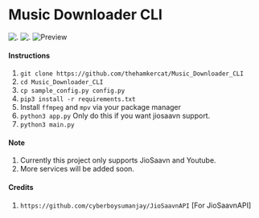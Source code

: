 # Music Downloader CLI

![.](https://forthebadge.com/images/badges/made-with-python.svg)    ![.](https://forthebadge.com/images/badges/built-with-love.svg)
![Preview](https://i.imgur.com/BCM42PP.png)


#### Instructions

1. `git clone https://github.com/thehamkercat/Music_Downloader_CLI`
2. `cd Music_Downloader_CLI`
3. `cp sample_config.py config.py`
4. `pip3 install -r requirements.txt`
5. Install `ffmpeg` and `mpv` via your package manager
6. `python3 app.py` Only do this if you want jiosaavn support.
7. `python3 main.py`


#### Note
1. Currently this project only supports JioSaavn and Youtube.
2. More services will be added soon.


#### Credits

1. `https://github.com/cyberboysumanjay/JioSaavnAPI` [For JioSaavnAPI]
